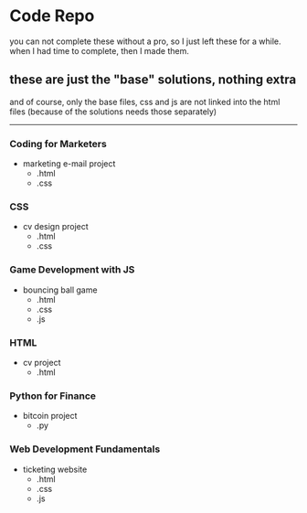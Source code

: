 # Code Repo

you can not complete these without a pro, so I just left these for a while. when I had time to complete, then I made them.

## these are just the "base" solutions, nothing extra

and of course, only the base files, css and js are not linked into the html files (because of the solutions needs those separately)

---

### Coding for Marketers

- marketing e-mail project
  - .html
  - .css

### CSS

- cv design project
  - .html
  - .css

### Game Development with JS

- bouncing ball game
  - .html
  - .css
  - .js

### HTML

- cv project
  - .html

### Python for Finance

- bitcoin project
  - .py

### Web Development Fundamentals

- ticketing website
  - .html
  - .css
  - .js

